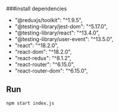 ###install dependencies

-  "@reduxjs/toolkit": "^1.9.5",
-  "@testing-library/jest-dom": "^5.17.0",
-   "@testing-library/react": "^13.4.0",
-   "@testing-library/user-event": "^13.5.0",
-   "react": "^18.2.0",
-   "react-dom": "^18.2.0",
-   "react-redux": "^8.1.2",
-   "react-router": "^6.15.0",
-   "react-router-dom": "^6.15.0",


## Run 

```
npm start index.js

```